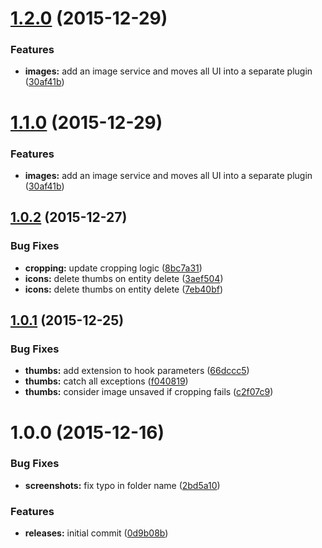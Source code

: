 <a name="1.2.0"></a>
# [1.2.0](https://github.com/hypeJunction/Elgg-images/compare/1.0.2...v1.2.0) (2015-12-29)


### Features

* **images:** add an image service and moves all UI into a separate plugin ([30af41b](https://github.com/hypeJunction/Elgg-images/commit/30af41b))



<a name="1.1.0"></a>
# [1.1.0](https://github.com/hypeJunction/Elgg-images/compare/1.0.2...v1.1.0) (2015-12-29)


### Features

* **images:** add an image service and moves all UI into a separate plugin ([30af41b](https://github.com/hypeJunction/Elgg-images/commit/30af41b))



<a name="1.0.2"></a>
## [1.0.2](https://github.com/hypeJunction/Elgg-images/compare/1.0.1...v1.0.2) (2015-12-27)


### Bug Fixes

* **cropping:** update cropping logic ([8bc7a31](https://github.com/hypeJunction/Elgg-images/commit/8bc7a31))
* **icons:** delete thumbs on entity delete ([3aef504](https://github.com/hypeJunction/Elgg-images/commit/3aef504))
* **icons:** delete thumbs on entity delete ([7eb40bf](https://github.com/hypeJunction/Elgg-images/commit/7eb40bf))



<a name="1.0.1"></a>
## [1.0.1](https://github.com/hypeJunction/Elgg-images/compare/1.0.0...v1.0.1) (2015-12-25)


### Bug Fixes

* **thumbs:** add extension to hook parameters ([66dccc5](https://github.com/hypeJunction/Elgg-images/commit/66dccc5))
* **thumbs:** catch all exceptions ([f040819](https://github.com/hypeJunction/Elgg-images/commit/f040819))
* **thumbs:** consider image unsaved if cropping fails ([c2f07c9](https://github.com/hypeJunction/Elgg-images/commit/c2f07c9))



<a name="1.0.0"></a>
# 1.0.0 (2015-12-16)


### Bug Fixes

* **screenshots:** fix typo in folder name ([2bd5a10](https://github.com/hypeJunction/Elgg-images/commit/2bd5a10))

### Features

* **releases:** initial commit ([0d9b08b](https://github.com/hypeJunction/Elgg-images/commit/0d9b08b))



